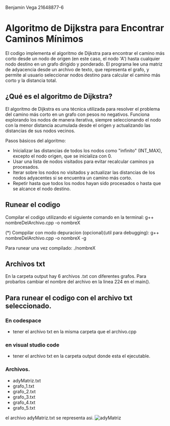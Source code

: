 Benjamin Vega 21648877-6
# Algoritmo de Dijkstra para Encontrar Caminos Mínimos

El codigo implementa el algoritmo de Dijkstra para encontrar el camino más corto desde un nodo de origen (en este caso, el nodo 'A') hasta cualquier nodo destino en un grafo dirigido y ponderado. El programa lee una matriz de adyacencia desde un archivo de texto, que representa el grafo, y permite al usuario seleccionar nodos destino para calcular el camino más corto y la distancia total.


## ¿Qué es el algoritmo de Dijkstra?
El algoritmo de Dijkstra es una técnica utilizada para resolver el problema del camino más corto en un grafo con pesos no negativos. Funciona explorando los nodos de manera iterativa, siempre seleccionando el nodo con la menor distancia acumulada desde el origen y actualizando las distancias de sus nodos vecinos.

Pasos básicos del algoritmo:

- Inicializar las distancias de todos los nodos como "infinito" (INT_MAX), excepto el nodo origen, que se inicializa con 0.
- Usar una lista de nodos visitados para evitar recalcular caminos ya procesados.
- Iterar sobre los nodos no visitados y actualizar las distancias de los nodos adyacentes si se encuentra un camino más corto.
- Repetir hasta que todos los nodos hayan sido procesados o hasta que se alcance el nodo destino.

## Runear el codigo
Compilar el codigo utilizando el siguiente comando en la terminal: g++ nombreDelArchivo.cpp -o nombreX 

(*) Comppilar con modo depuracion (opcional)(util para debugging): g++ nombreDelArchivo.cpp -o nombreX -g

Para runear una vez compilado: ./nombreX



## Archivos txt
En la carpeta output hay 6 archivos .txt con diferentes grafos. Para probarlos cambiar el nombre del archivo en la linea 224 en el main().

## Para runear el codigo con el archivo txt seleccionado.
### En codespace
- tener el archivo txt en la misma carpeta que el archivo.cpp

### en visual studio code
- tener el archivo txt en la carpeta output donde esta el ejecutable.

### Archivos.
- adyMatriz.txt
- grafo_1.txt
- grafo_2.txt
- grafo_3.txt
- grafo_4.txt
- grafo_5.txt

el archivo adyMatriz.txt se representa asi.
![adyMatriz](https://github.com/user-attachments/assets/e86a0b6e-b08c-439e-9c24-3e744626ca9d)




